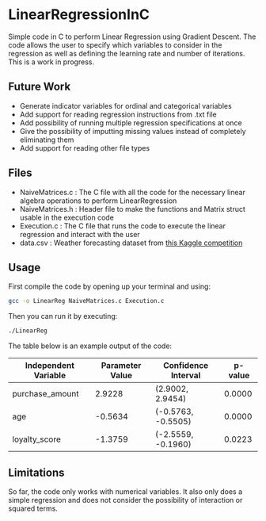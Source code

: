 # LinearRegressionInC

Simple code in C to perform Linear Regression using Gradient Descent. The code allows the user to specify which variables to consider in the regression as well as defining the learning rate and number of iterations. This is a work in progress.

## Future Work

- Generate indicator variables for ordinal and categorical variables
- Add support for reading regression instructions from .txt file
- Add possibility of running multiple regression specifications at once
- Give the possibility of imputting missing values instead of completely eliminating them
- Add support for reading other file types

## Files

- NaiveMatrices.c : The C file with all the code for the necessary linear algebra operations to perform LinearRegression
- NaiveMatrices.h : Header file to make the functions and Matrix struct usable in the execution code
- Execution.c : The C file that runs the code to execute the linear regression and interact with the user
- data.csv : Weather forecasting dataset from [this Kaggle competition](https://www.kaggle.com/datasets/hanaksoy/customer-purchasing-behaviors)

## Usage

First compile the code by opening up your terminal and using:

```bash
gcc -o LinearReg NaiveMatrices.c Execution.c
```

Then you can run it by executing:

```bash
./LinearReg
```

The table below is an example output of the code:

| Independent Variable | Parameter Value | Confidence Interval    | p-value |
|----------------------|-----------------|------------------------|---------|
| purchase_amount      | 2.9228          | (2.9002, 2.9454)      | 0.0000  |
| age                  | -0.5634         | (-0.5763, -0.5505)    | 0.0000  |
| loyalty_score        | -1.3759         | (-2.5559, -0.1960)    | 0.0223  |


## Limitations

So far, the code only works with numerical variables. It also only does a simple regression and does not consider the possibility of interaction or squared terms.

